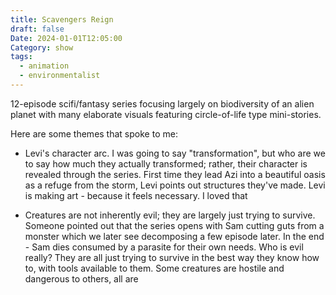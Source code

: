 ```yaml
---
title: Scavengers Reign
draft: false
Date: 2024-01-01T12:05:00
Category: show
tags:
  - animation
  - environmentalist
---
```

12-episode scifi/fantasy series focusing largely on biodiversity of an alien planet with many elaborate visuals featuring circle-of-life type mini-stories.

Here are some themes that spoke to me:

* Levi's character arc. I was going to say "transformation", but who are we to say how much they actually transformed; rather, their character is revealed through the series. First time they lead Azi into a beautiful oasis as a refuge from the storm, Levi points out structures they've made. Levi is making art - because it feels necessary. I loved that

* Creatures are not inherently evil; they are largely just trying to survive. Someone pointed out that the series opens with Sam cutting guts from a monster which we later see decomposing a few episode later. In the end - Sam dies consumed by a parasite for their own needs. Who is evil really? They are all just trying to survive in the best way they know how to, with tools available to them. Some creatures are hostile and dangerous to others, all are 